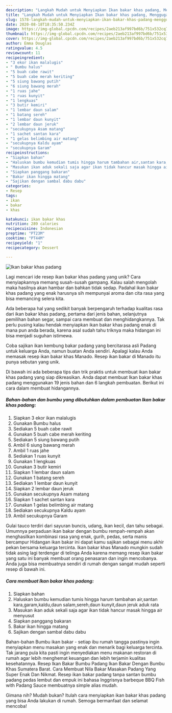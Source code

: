 ```yaml
---
description: "Langkah Mudah untuk Menyiapkan Ikan bakar khas padang, Menggugah Selera"
title: "Langkah Mudah untuk Menyiapkan Ikan bakar khas padang, Menggugah Selera"
slug: 1578-langkah-mudah-untuk-menyiapkan-ikan-bakar-khas-padang-menggugah-selera
date: 2020-08-18T18:35:50.234Z
image: https://img-global.cpcdn.com/recipes/2aeb213af997bd6b/751x532cq70/ikan-bakar-khas-padang-foto-resep-utama.jpg
thumbnail: https://img-global.cpcdn.com/recipes/2aeb213af997bd6b/751x532cq70/ikan-bakar-khas-padang-foto-resep-utama.jpg
cover: https://img-global.cpcdn.com/recipes/2aeb213af997bd6b/751x532cq70/ikan-bakar-khas-padang-foto-resep-utama.jpg
author: Emma Douglas
ratingvalue: 4.5
reviewcount: 11
recipeingredient:
- "3 ekor ikan malalugis"
- " Bumbu halus"
- "5 buah cabe rawit"
- "5 buah cabe merah keriting"
- "5 siung bawang putih"
- "6 siung bawang merah"
- "1 ruas jahe"
- "1 ruas kunyit"
- "1 lengkuas"
- "3 butir kemiri"
- "1 lembar daun salam"
- "1 batang sereh"
- "1 lembar daun kunyit"
- "2 lembar daun jeruk"
- "secukupnya Asam matang"
- "1 sachet santan kara"
- "1 gelas belimbing air matang"
- "secukupnya Kaldu ayam"
- "secukupnya Garam"
recipeinstructions:
- "Siapkan bahan"
- "Haluskan bumbu kemudian tumis hingga harum tambahan air,santan kara,garam,kaldu,daun salam,sereh,daun kunyit,daun jeruk aduk rata"
- "Masukan ikan aduk sekali saja agar ikan tidak hancur masak hingga air menyusut"
- "Siapkan panggang bakaran"
- "Bakar ikan hingga matang"
- "Sajikan dengan sambal dabu dabu"
categories:
- Resep
tags:
- ikan
- bakar
- khas

katakunci: ikan bakar khas 
nutrition: 289 calories
recipecuisine: Indonesian
preptime: "PT23M"
cooktime: "PT44M"
recipeyield: "1"
recipecategory: Dessert

---
```



![Ikan bakar khas padang](https://img-global.cpcdn.com/recipes/2aeb213af997bd6b/751x532cq70/ikan-bakar-khas-padang-foto-resep-utama.jpg)

Lagi mencari ide resep ikan bakar khas padang yang unik? Cara menyiapkannya memang susah-susah gampang. Kalau salah mengolah maka hasilnya akan hambar dan bahkan tidak sedap. Padahal ikan bakar khas padang yang enak harusnya sih mempunyai aroma dan cita rasa yang bisa memancing selera kita.

Ada beberapa hal yang sedikit banyak berpengaruh terhadap kualitas rasa dari ikan bakar khas padang, pertama dari jenis bahan, selanjutnya pemilihan bahan segar, sampai cara membuat dan menghidangkannya. Tak perlu pusing kalau hendak menyiapkan ikan bakar khas padang enak di mana pun anda berada, karena asal sudah tahu triknya maka hidangan ini bisa menjadi suguhan istimewa.

Coba sajikan ikan kembung bakar padang yang bercitarasa asli Padang untuk keluarga Anda, namun buatan Anda sendiri. Apalagi kalau Anda memasak resep ikan bakar khas Manado. Resep ikan bakar di Manado itu punya sebutan yang unik.


Di bawah ini ada beberapa tips dan trik praktis untuk membuat ikan bakar khas padang yang siap dikreasikan. Anda dapat membuat Ikan bakar khas padang menggunakan 19 jenis bahan dan 6 langkah pembuatan. Berikut ini cara dalam membuat hidangannya.

<!--inarticleads1-->

##### Bahan-bahan dan bumbu yang dibutuhkan dalam pembuatan Ikan bakar khas padang:

1. Siapkan 3 ekor ikan malalugis
1. Gunakan  Bumbu halus
1. Sediakan 5 buah cabe rawit
1. Gunakan 5 buah cabe merah keriting
1. Sediakan 5 siung bawang putih
1. Ambil 6 siung bawang merah
1. Ambil 1 ruas jahe
1. Sediakan 1 ruas kunyit
1. Gunakan 1 lengkuas
1. Gunakan 3 butir kemiri
1. Siapkan 1 lembar daun salam
1. Gunakan 1 batang sereh
1. Sediakan 1 lembar daun kunyit
1. Siapkan 2 lembar daun jeruk
1. Gunakan secukupnya Asam matang
1. Siapkan 1 sachet santan kara
1. Gunakan 1 gelas belimbing air matang
1. Sediakan secukupnya Kaldu ayam
1. Ambil secukupnya Garam


Gulai tauco terdiri dari sayuran buncis, udang, ikan kecil, dan tahu sebagai. Umumnya perpaduan ikan bakar dengan bumbu rempah-rempah akan menghasilkan kombinasi rasa yang enak, gurih, pedas, serta manis bercampur Hidangan ikan bakar ini dapat kamu sajikan sebagai menu akhir pekan bersama keluarga tercinta. Ikan bakar khas Manado mungkin sudah tidak asing lagi terdengar di telinga Anda karena memang resep ikan bakar yang satu ini banyak membuat orang penasaran dan ingin mencobanya. Anda juga bisa membuatnya sendiri di rumah dengan sangat mudah seperti resep di bawah ini. 

<!--inarticleads2-->

##### Cara membuat Ikan bakar khas padang:

1. Siapkan bahan
1. Haluskan bumbu kemudian tumis hingga harum tambahan air,santan kara,garam,kaldu,daun salam,sereh,daun kunyit,daun jeruk aduk rata
1. Masukan ikan aduk sekali saja agar ikan tidak hancur masak hingga air menyusut
1. Siapkan panggang bakaran
1. Bakar ikan hingga matang
1. Sajikan dengan sambal dabu dabu


Bahan-bahan Bumbu ikan bakar - setiap ibu rumah tangga pastinya ingin menyiapkan menu masakan yang enak dan menarik bagi keluarga tercinta. Tak jarang pula kita pasti ingin menyediakan menu makanan restoran di rumah agar lebih menghemat keuangan dan lebih terjamin kualitas kesehatannya. Resep Ikan Bakar Bumbu Padang Ikan Bakar Dengan Bumbu Khas Sumatera Barat. Cara Membuat Nila Bakar Masakan Padang Yang Super Enak Dan Nikmat. Resep ikan bakar padang tanpa santan bumbu padang pedas lembut dan empuk ini bahasa Inggrisnya barbeque BBQ Fish with Padang Sauce membuatnya simple alias mudah. 

Gimana nih? Mudah bukan? Itulah cara menyiapkan ikan bakar khas padang yang bisa Anda lakukan di rumah. Semoga bermanfaat dan selamat mencoba!
